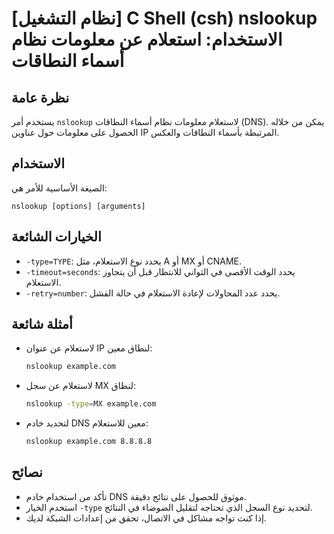 # [نظام التشغيل] C Shell (csh) nslookup الاستخدام: استعلام عن معلومات نظام أسماء النطاقات

## نظرة عامة
يستخدم أمر `nslookup` لاستعلام معلومات نظام أسماء النطاقات (DNS). يمكن من خلاله الحصول على معلومات حول عناوين IP المرتبطة بأسماء النطاقات والعكس.

## الاستخدام
الصيغة الأساسية للأمر هي:
```
nslookup [options] [arguments]
```

## الخيارات الشائعة
- `-type=TYPE`: يحدد نوع الاستعلام، مثل A أو MX أو CNAME.
- `-timeout=seconds`: يحدد الوقت الأقصى في الثواني للانتظار قبل أن يتجاوز الاستعلام.
- `-retry=number`: يحدد عدد المحاولات لإعادة الاستعلام في حالة الفشل.

## أمثلة شائعة
- لاستعلام عن عنوان IP لنطاق معين:
  ```bash
  nslookup example.com
  ```

- لاستعلام عن سجل MX لنطاق:
  ```bash
  nslookup -type=MX example.com
  ```

- لتحديد خادم DNS معين للاستعلام:
  ```bash
  nslookup example.com 8.8.8.8
  ```

## نصائح
- تأكد من استخدام خادم DNS موثوق للحصول على نتائج دقيقة.
- استخدم الخيار `-type` لتحديد نوع السجل الذي تحتاجه لتقليل الضوضاء في النتائج.
- إذا كنت تواجه مشاكل في الاتصال، تحقق من إعدادات الشبكة لديك.